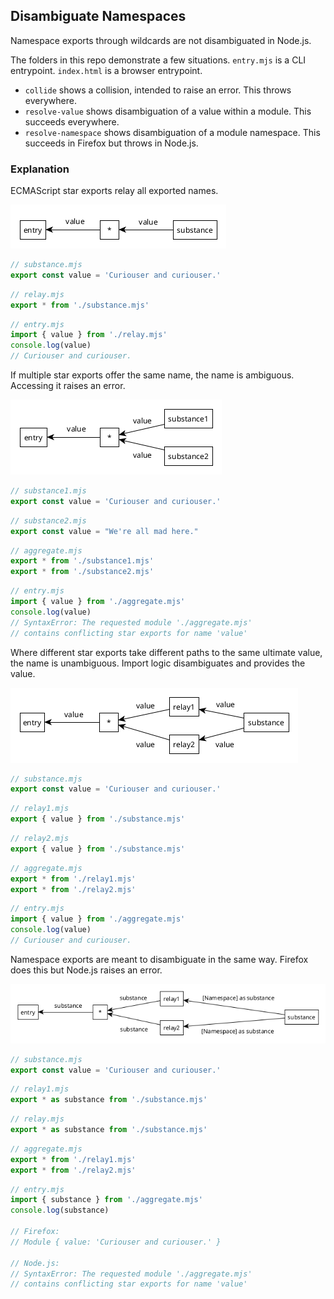 ## Disambiguate Namespaces

Namespace exports through wildcards are not disambiguated in Node.js. 

The folders in this repo demonstrate a few situations. `entry.mjs` is a CLI entrypoint. `index.html` is a browser entrypoint.

- `collide` shows a collision, intended to raise an error. This throws everywhere.
- `resolve-value` shows disambiguation of a value within a module. This succeeds everywhere.
- `resolve-namespace` shows disambiguation of a module namespace. This succeeds in Firefox but throws in Node.js.

### Explanation

ECMAScript star exports relay all exported names.

![simple](doc/simple.png)

```js
// substance.mjs
export const value = 'Curiouser and curiouser.'
```

```js
// relay.mjs
export * from './substance.mjs'
```

```js
// entry.mjs
import { value } from './relay.mjs'
console.log(value)
// Curiouser and curiouser.
```

If multiple star exports offer the same name, the name is ambiguous. Accessing it raises an error.

![collide](doc/collide.png)

```js
// substance1.mjs
export const value = 'Curiouser and curiouser.'
```

```js
// substance2.mjs
export const value = "We're all mad here."
```

```js
// aggregate.mjs
export * from './substance1.mjs'
export * from './substance2.mjs'
```

```js
// entry.mjs
import { value } from './aggregate.mjs'
console.log(value)
// SyntaxError: The requested module './aggregate.mjs'
// contains conflicting star exports for name 'value'
```

Where different star exports take different paths to the same ultimate value, the name is unambiguous. Import logic disambiguates and provides the value.

![disambiguate-value](doc/disambiguate-value.png)

```js
// substance.mjs
export const value = 'Curiouser and curiouser.'
```

```js
// relay1.mjs
export { value } from './substance.mjs'
```

```js
// relay2.mjs
export { value } from './substance.mjs'
```

```js
// aggregate.mjs
export * from './relay1.mjs'
export * from './relay2.mjs'
```

```js
// entry.mjs
import { value } from './aggregate.mjs'
console.log(value)
// Curiouser and curiouser.
```

Namespace exports are meant to disambiguate in the same way. Firefox does this but Node.js raises an error.

![disambiguate-namespace](doc/disambiguate-namespace.png)

```js
// substance.mjs
export const value = 'Curiouser and curiouser.'
```

```js
// relay1.mjs
export * as substance from './substance.mjs'
```

```js
// relay.mjs
export * as substance from './substance.mjs'
```

```js
// aggregate.mjs
export * from './relay1.mjs'
export * from './relay2.mjs'
```

```js
// entry.mjs
import { substance } from './aggregate.mjs'
console.log(substance)

// Firefox:
// Module { value: 'Curiouser and curiouser.' }

// Node.js:
// SyntaxError: The requested module './aggregate.mjs'
// contains conflicting star exports for name 'value'
```
